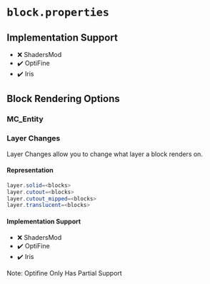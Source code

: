 # `block.properties`

## Implementation Support

* ❌ ShadersMod
* ✔️ OptiFine
* ✔️ Iris

## Block Rendering Options

### MC_Entity

### Layer Changes

Layer Changes allow you to change what layer a block renders on.

#### Representation

```java
layer.solid=<blocks>
layer.cutout=<blocks>
layer.cutout_mipped=<blocks>
layer.translucent=<blocks>
```

#### Implementation Support

* ❌ ShadersMod
* ✔️ OptiFine
* ✔️ Iris

Note: Optifine Only Has Partial Support
